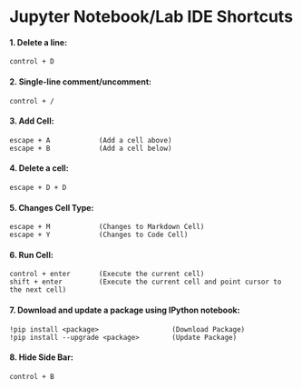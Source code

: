 # Jupyter Notebook/Lab IDE Shortcuts

#### 1. Delete a line: 
```console
control + D
```

#### 2. Single-line comment/uncomment:
```console
control + /
```

#### 3. Add Cell:
```console
escape + A            (Add a cell above)
escape + B            (Add a cell below)
```

#### 4. Delete a cell: 
```console
escape + D + D
```

#### 5. Changes Cell Type:
```console
escape + M            (Changes to Markdown Cell)
escape + Y            (Changes to Code Cell)
```

#### 6. Run Cell:
```console
control + enter       (Execute the current cell)
shift + enter         (Execute the current cell and point cursor to the next cell) 
```

#### 7. Download and update a package using IPython notebook:
``` console
!pip install <package>                  (Download Package)
!pip install --upgrade <package>        (Update Package) 
```

#### 8. Hide Side Bar:
```console
control + B
```

